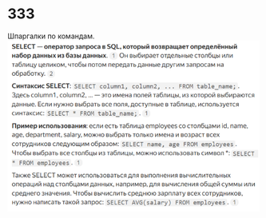 # 333
Шпаргалки по командам.
![Команда select:](https://github.com/777Artem-Led/333/blob/main/2025-05-10_13-22-01.png)

